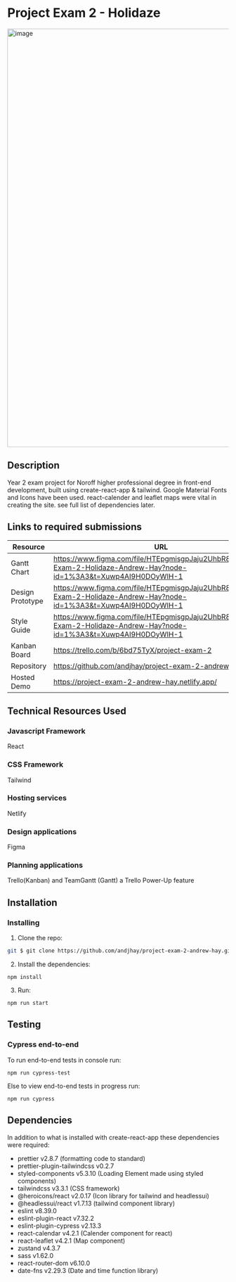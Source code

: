 # Project Exam 2 - Holidaze

<img width="952" alt="image" src="https://user-images.githubusercontent.com/88853764/235364640-e8c0eda8-a6ac-49ca-9105-a6283af34d2a.png">

## Description

Year 2 exam project for Noroff higher professional degree in front-end development, built using create-react-app & tailwind. Google Material Fonts and Icons have been used. react-calender and leaflet maps were vital in creating the site. see full list of dependencies later.

## Links to required submissions

| Resource         | URL                                                                                                                     |
| ---------------- | ----------------------------------------------------------------------------------------------------------------------- |
| Gantt Chart      | https://www.figma.com/file/HTEpgmisgpJaju2UhbR8gy/Project-Exam-2-Holidaze-Andrew-Hay?node-id=1%3A3&t=Xuwp4AI9H0DOyWlH-1 |
| Design Prototype | https://www.figma.com/file/HTEpgmisgpJaju2UhbR8gy/Project-Exam-2-Holidaze-Andrew-Hay?node-id=1%3A3&t=Xuwp4AI9H0DOyWlH-1 |
| Style Guide      | https://www.figma.com/file/HTEpgmisgpJaju2UhbR8gy/Project-Exam-2-Holidaze-Andrew-Hay?node-id=1%3A3&t=Xuwp4AI9H0DOyWlH-1 |
| Kanban Board     | https://trello.com/b/6bd75TyX/project-exam-2                                                                            |
| Repository       | https://github.com/andjhay/project-exam-2-andrew-hay                                                                    |
| Hosted Demo      | https://project-exam-2-andrew-hay.netlify.app/                                                                          |

## Technical Resources Used

### Javascript Framework

React

### CSS Framework

Tailwind

### Hosting services

Netlify

### Design applications

Figma

### Planning applications

Trello(Kanban) and TeamGantt (Gantt) a Trello Power-Up feature

## Installation

### Installing

1. Clone the repo:

```bash
git $ git clone https://github.com/andjhay/project-exam-2-andrew-hay.git
```

2. Install the dependencies:

```
npm install
```

3. Run:

```
npm run start
```

## Testing

### Cypress end-to-end

To run end-to-end tests in console run:

```
npm run cypress-test
```

Else to view end-to-end tests in progress run:

```
npm run cypress
```

## Dependencies

In addition to what is installed with create-react-app these dependencies were required:

<ul> 
<li>prettier v2.8.7 (formatting code to standard)</li>
<li>prettier-plugin-tailwindcss v0.2.7</li>
<li>styled-components v5.3.10 (Loading Element made using styled components)</li>
<li>tailwindcss v3.3.1 (CSS framework)</li>
<li>@heroicons/react v2.0.17 (Icon library for tailwind and headlessui)</li>
<li>@headlessui/react v1.7.13 (tailwind component library)</li>
<li>eslint v8.39.0</li>
<li>eslint-plugin-react v7.32.2</li>
<li>eslint-plugin-cypress v2.13.3</li>
<li>react-calendar v4.2.1 (Calender component for react)</li>
<li>react-leaflet v4.2.1 (Map component)</li>
<li>zustand v4.3.7</li>
<li>sass v1.62.0</li>
<li>react-router-dom v6.10.0</li>
<li>date-fns v2.29.3 (Date and time function library)</li>
</ul>
